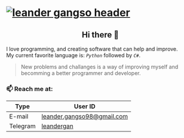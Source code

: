 # [![leander gangso header](https://raw.githubusercontent.com/leandergangso/leandergangso/main/icon/banner.png "Personal page")](https://leandergangso.no)

<h2 align=center>Hi there 👋</h2>

I love programming, and creating software that can help and improve.  
My current favorite language is: *`Python`* followed by *`C#`*.

> New problems and challanges is a way of improving myself and becomming a better programmer and developer.

### 📫 Reach me at:

|Type | User ID|
|---|---|
|E-mail | leander.gangso98@gmail.com|
|Telegram | [leandergan](https://web.telegram.org/#/im?p=@LeanderGan)|
  

